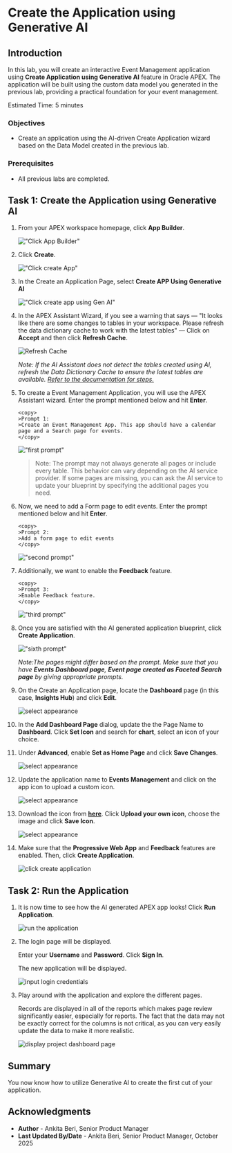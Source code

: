 # Create the Application using Generative AI

## Introduction

In this lab, you will create an interactive Event Management application using **Create Application using Generative AI** feature in Oracle APEX. The application will be built using the custom data model you generated in the previous lab, providing a practical foundation for your event management.

Estimated Time: 5 minutes

### Objectives

- Create an application using the AI-driven Create Application wizard based on the Data Model created in the previous lab.

### Prerequisites

- All previous labs are completed.

## Task 1: Create the Application using Generative AI

1. From your APEX workspace homepage, click **App Builder**.

    !["Click App Builder"](images/ai-app-builder.png "")

2. Click **Create**.

    !["Click create App"](images/create-new-app.png "")

3. In the Create an Application Page, select **Create APP Using Generative AI**

    !["Click create app using Gen AI"](images/create-app-using-gen-ai.png "")

4. In the APEX Assistant Wizard, if you see a warning that says — "It looks like there are some changes to tables in your workspace. Please refresh the data dictionary cache to work with the latest tables" — Click on **Accept** and then click **Refresh Cache**.

    ![Refresh Cache](images/refresh-cache.png "")

    *Note: If the AI Assistant does not detect the tables created using AI, refresh the Data Dictionary Cache to ensure the latest tables are available. [Refer to the documentation for steps.](https://docs.oracle.com/en/database/oracle/apex/24.2/aeadm/accessing-data-dictionary-cache-from-administration-services.html#GUID-E398AC8D-2054-4B10-A49C-E6AD49DCF78F)*

5. To create a Event Management Application, you will use the APEX Assistant wizard. Enter the prompt mentioned below and hit **Enter**.

    ```
    <copy>
    >Prompt 1:
    >Create an Event Management App. This app should have a calendar page and a Search page for events.
    </copy>
    ```

    !["first prompt"](images/app-prompt.png "")

    > Note: The prompt may not always generate all pages or include every table. This behavior can vary depending on the AI service provider. If some pages are missing, you can ask the AI service to update your blueprint by specifying the additional pages you need.

6. Now, we need to add a Form page to edit events. Enter the prompt mentioned below and hit **Enter**.

    ```
    <copy>
    >Prompt 2:
    >Add a form page to edit events
    </copy>
    ```

    !["second prompt"](images/edit-form.png "")

7. Additionally, we want to enable the **Feedback** feature.

    ```
    <copy>
    >Prompt 3:
    >Enable Feedback feature.
    </copy>
    ```

    !["third prompt"](images/enable-feedback.png "")

8. Once you are satisfied with the AI generated application blueprint, click **Create Application**.

    !["sixth prompt"](images/create-new-appp.png "")

    *Note:The pages might differ based on the prompt. Make sure that you have **Events Dashboard page**, **Event page created as Faceted Search page** by giving appropriate prompts.*

9. On the Create an Application page, locate the **Dashboard** page (in this case, **Insights Hub**) and click **Edit**.

    ![select appearance](images/edit-dash.png " ")

10. In the **Add Dashboard Page** dialog, update the the Page Name to **Dashboard**. Click **Set Icon** and search for **chart**, select an icon of your choice.

11. Under **Advanced**, enable **Set as Home Page** and click **Save Changes**.

    ![select appearance](images/update-dash.png " ")

12. Update the application name to **Events Management** and click on the app icon to upload a custom icon.

    ![select appearance](images/set-icon.png " ")

13. Download the icon from **[here](https://c4u04.objectstorage.us-ashburn-1.oci.customer-oci.com/p/EcTjWk2IuZPZeNnD_fYMcgUhdNDIDA6rt9gaFj_WZMiL7VvxPBNMY60837hu5hga/n/c4u04/b/livelabsfiles/o/labfiles%2FAICAMP.png)**.
Click **Upload your own icon**, choose the image and click **Save Icon**.

    ![select appearance](images/save-icon.png " ")

14. Make sure that the **Progressive Web App** and **Feedback** features are enabled. Then, click **Create Application**.

    ![click create application](images/create-event-app.png " ")

## Task 2: Run the Application

1. It is now time to see how the AI generated APEX app looks! Click **Run Application**.

    ![run the application](images/run-appp.png " ")

2. The login page will be displayed.

    Enter your **Username** and **Password**. Click **Sign In**.

    The new application will be displayed.

    ![input login credentials](images/login-detail.png " ")

3. Play around with the application and explore the different pages.

    Records are displayed in all of the reports which makes page review significantly easier, especially for reports. The fact that the data may not be exactly correct for the columns is not critical, as you can very easily update the data to make it more realistic.

    ![display project dashboard page](images/event-dashboard1.png " ")

## Summary

You now know how to utilize Generative AI to create the first cut of your application.

## Acknowledgments

- **Author** - Ankita Beri, Senior Product Manager
- **Last Updated By/Date** - Ankita Beri, Senior Product Manager, October 2025
